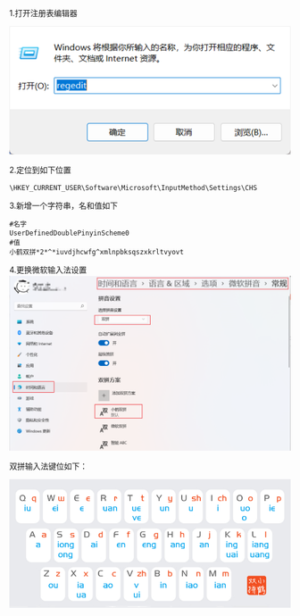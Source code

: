 1.打开注册表编辑器

![img.png](img/打开注册表编辑器.png)

2.定位到如下位置
```text:no-line-numbers
\HKEY_CURRENT_USER\Software\Microsoft\InputMethod\Settings\CHS
```

3.新增一个字符串，名和值如下
```text:no-line-numbers
#名字
UserDefinedDoublePinyinScheme0
#值
小鹤双拼*2*^*iuvdjhcwfg^xmlnpbksqszxkrltvyovt
```

4.更换微软输入法设置
![img.png](img/更换微软输入法设置.png)

双拼输入法键位如下：

![双拼键位.png](img/双拼键位.png)
